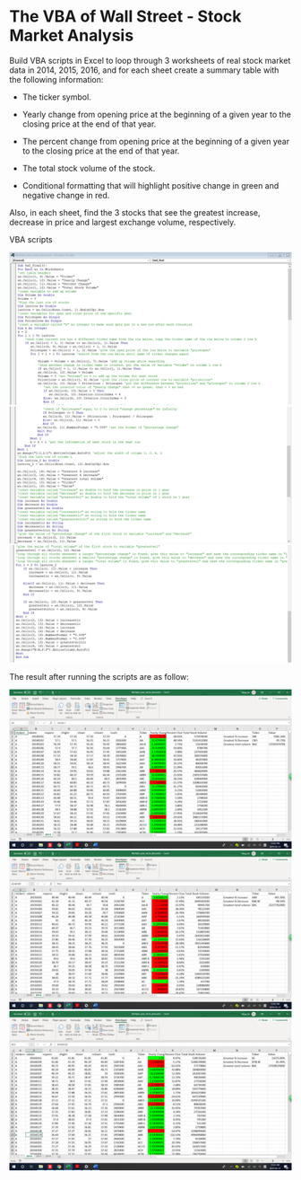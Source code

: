 # The VBA of Wall Street - Stock Market Analysis
Build VBA scripts in Excel to loop through 3 worksheets of real stock market data in 2014, 2015, 2016, and for each sheet create a summary table with the following information:
  * The ticker symbol.

  * Yearly change from opening price at the beginning of a given year to the closing price at the end of that year.

  * The percent change from opening price at the beginning of a given year to the closing price at the end of that year.

  * The total stock volume of the stock.

  * Conditional formatting that will highlight positive change in green and negative change in red.
  
Also, in each sheet, find the 3 stocks that see the greatest increase, decrease in price and largest exchange volume, respectively. 

VBA scripts

![GitHub Logo](VBAscript-1.png)
![GitHub Logo](VBAscript-2.png)
![GitHub Logo](VBAscript-3.png)

The result after running the scripts are as follow:

 ![GitHub Logo](2014.png)
 ![GitHub Logo](2015.png)
 ![GitHub Logo](2016.png)
